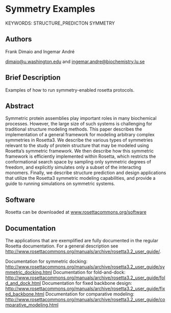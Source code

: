 # Symmetry Examples

KEYWORDS: STRUCTURE_PREDICTON SYMMETRY

## Authors
Frank Dimaio and Ingemar André

dimaio@u.washington.edu and ingemar.andre@biochemistry.lu.se

## Brief Description
Examples of how to run symmetry-enabled rosetta protocols.

## Abstract

Symmetric protein assemblies play important roles in many biochemical processes. However, the large size of such systems is challenging for traditional structure modeling methods. This paper describes the implementation of a general framework for modeling arbitrary complex symmetries in Rosetta3.  We describe the various types of symmetries relevant to the study of protein structure that may be modeled using Rosetta’s symmetric framework.  We then describe how this symmetric framework is efficiently implemented within Rosetta, which restricts the conformational search space by sampling only symmetric degrees of freedom, and explicitly simulates only a subset of the interacting monomers.  Finally, we describe structure prediction and design applications that utilize the Rosetta3 symmetric modeling capabilities, and provide a guide to running simulations on symmetric systems.

## Software

Rosetta can be downloaded at www.rosettacommons.org/software

## Documentation

The applications that are exemplified are fully documented in the regular Rosetta documentation. For a general description see http://www.rosettacommons.org/manuals/archive/rosetta3.2_user_guide/.

Documentation for symmetric docking: http://www.rosettacommons.org/manuals/archive/rosetta3.2_user_guide/symmetric_docking.html
Documentation for fold-and-dock: http://www.rosettacommons.org/manuals/archive/rosetta3.2_user_guide/fold_and_dock.html
Documentation for fixed backbone design: http://www.rosettacommons.org/manuals/archive/rosetta3.2_user_guide/fixed_backbone.html
Documentation for comparative modeling: http://www.rosettacommons.org/manuals/archive/rosetta3.2_user_guide/comparative_modeling.html
